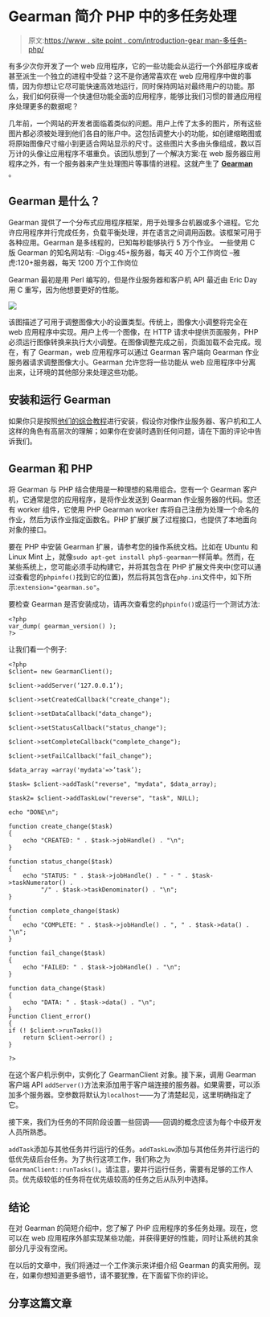 # Gearman 简介 PHP 中的多任务处理

> 原文:[https://www . site point . com/introduction-gear man-多任务-php/](https://www.sitepoint.com/introduction-gearman-multi-tasking-php/)

有多少次你开发了一个 web 应用程序，它的一些功能会从运行一个外部程序或者甚至派生一个独立的进程中受益？这不是你通常喜欢在 web 应用程序中做的事情，因为你想让它尽可能快速高效地运行，同时保持网站对最终用户的功能。那么，我们如何获得一个快速但功能全面的应用程序，能够比我们习惯的普通应用程序处理更多的数据呢？

几年前，一个网站的开发者面临着类似的问题。用户上传了太多的图片，所有这些图片都必须被处理到他们各自的账户中。这包括调整大小的功能，如创建缩略图或将原始图像尺寸缩小到更适合网站显示的尺寸。这些图片大多由头像组成，数以百万计的头像让应用程序不堪重负。该团队想到了一个解决方案:在 web 服务器应用程序之外，有一个服务器来产生处理图片等事情的进程。这就产生了 [**Gearman**](http://gearman.org/) 。

## Gearman 是什么？

Gearman 提供了一个分布式应用程序框架，用于处理多台机器或多个进程。它允许应用程序并行完成任务，负载平衡处理，并在语言之间调用函数。该框架可用于各种应用。Gearman 是多线程的，已知每秒能够执行 5 万个作业。
一些使用 C 版 Gearman 的知名网站有:
–Digg:45+服务器，每天 40 万个工作岗位
–雅虎:120+服务器，每天 1200 万个工作岗位

Gearman 最初是用 Perl 编写的，但是作业服务器和客户机 API 最近由 Eric Day 用 C 重写，因为他想要更好的性能。

![](../Images/d7bd4a94be4650771ecc747259fa242b.png)

该图描述了可用于调整图像大小的设置类型。传统上，图像大小调整将完全在 web 应用程序中实现。用户上传一个图像，在 HTTP 请求中提供页面服务，PHP 必须运行图像转换来执行大小调整。在图像调整完成之前，页面加载不会完成。现在，有了 Gearman，web 应用程序可以通过 Gearman 客户端向 Gearman 作业服务器请求调整图像大小。Gearman 允许您将一些功能从 web 应用程序中分离出来，让环境的其他部分来处理这些功能。

## 安装和运行 Gearman

如果你只是按照[他们的综合教程](http://gearman.org/getting-started/)进行安装，假设你对像作业服务器、客户机和工人这样的角色有高层次的理解；如果你在安装时遇到任何问题，请在下面的评论中告诉我们。

## Gearman 和 PHP

将 Gearman 与 PHP 结合使用是一种理想的易用组合。您有一个 Gearman 客户机，它通常是您的应用程序，是将作业发送到 Gearman 作业服务器的代码。您还有 worker 组件，它使用 PHP Gearman worker 库将自己注册为处理一个命名的作业，然后为该作业指定函数名。PHP 扩展扩展了过程接口，也提供了本地面向对象的接口。

要在 PHP 中安装 Gearman 扩展，请参考您的操作系统文档。比如在 Ubuntu 和 Linux Mint 上，就像`sudo apt-get install php5-gearman`一样简单。然而，在某些系统上，您可能必须手动构建它，并将其包含在 PHP 扩展文件夹中(您可以通过查看您的`phpinfo()`找到它的位置)，然后将其包含在`php.ini`文件中，如下所示:`extension="gearman.so"`。

要检查 Gearman 是否安装成功，请再次查看您的`phpinfo()`或运行一个测试方法:

```
<?php
var_dump( gearman_version() );
?>
```

让我们看一个例子:

```
<?php
$client= new GearmanClient();

$client->addServer(‘127.0.0.1’);

$client->setCreatedCallback("create_change");

$client->setDataCallback("data_change");

$client->setStatusCallback("status_change");

$client->setCompleteCallback("complete_change");

$client->setFailCallback("fail_change");

$data_array =array('mydata'=>’task’);

$task= $client->addTask("reverse", "mydata", $data_array);

$task2= $client->addTaskLow("reverse", "task", NULL);

echo "DONE\n";

function create_change($task)
{
    echo "CREATED: " . $task->jobHandle() . "\n";
}

function status_change($task)
{
    echo "STATUS: " . $task->jobHandle() . " - " . $task->taskNumerator() . 
         "/" . $task->taskDenominator() . "\n";
}

function complete_change($task)
{
    echo "COMPLETE: " . $task->jobHandle() . ", " . $task->data() . "\n";
}

function fail_change($task)
{
    echo "FAILED: " . $task->jobHandle() . "\n";
}

function data_change($task)
{
    echo "DATA: " . $task->data() . "\n";
}
Function Client_error()
{
if (! $client->runTasks())
    return $client->error() ;
}

?>
```

在这个客户机示例中，实例化了 GearmanClient 对象。接下来，调用 Gearman 客户端 API `addServer()`方法来添加用于客户端连接的服务器。如果需要，可以添加多个服务器。空参数将默认为`localhost`——为了清楚起见，这里明确指定了它。

接下来，我们为任务的不同阶段设置一些回调——回调的概念应该为每个中级开发人员所熟悉。

`addTask`添加与其他任务并行运行的任务。`addTaskLow`添加与其他任务并行运行的低优先级后台任务。为了执行这项工作，我们称之为`GearmanClient::runTasks()`。请注意，要并行运行任务，需要有足够的工作人员。优先级较低的任务将在优先级较高的任务之后从队列中选择。

## 结论

在对 Gearman 的简短介绍中，您了解了 PHP 应用程序的多任务处理。现在，您可以在 web 应用程序外部实现某些功能，并获得更好的性能，同时让系统的其余部分几乎没有空闲。

在以后的文章中，我们将通过一个工作演示来详细介绍 Gearman 的真实用例。现在，如果你想知道更多细节，请不要犹豫，在下面留下你的评论。

## 分享这篇文章